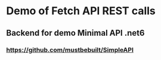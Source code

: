 # Demo of Fetch API REST calls
## Backend for demo Minimal API .net6
### https://github.com/mustbebuilt/SimpleAPI
